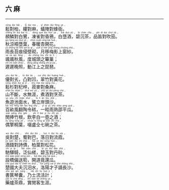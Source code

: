 ## 六 麻
---
<div>

<p>
<ruby><rb> 鬆對柏，縷對麻，蟻陣對蜂衙。 </rb> <rt>sōng  duì  bǎi ， lǚ  duì  má ， yǐ  zhèn  duì  fēng  yá 。</rt></ruby><BR>
<ruby><rb> 頳鱗對白鷺，凍雀對昏鴉，白墮酒，碧沉茶，品笛對吹笳。 </rb> <rt>chēng  lín  duì  bái  lù ， dòng  què  duì  hūn  yā ， bái  duò  jiǔ ， bì  chén  chá ， pǐn  dí  duì  chuī  jiā 。</rt></ruby><BR>
<ruby><rb> 秋涼梧墮葉，春暖杏開花。 </rb> <rt>qiū  liáng  wú  duò  yè ， chūn  nuǎn  xìng  kāi  huā 。</rt></ruby><BR>
<ruby><rb> 雨長苔痕侵壁砌，月移梅影上窗紗。 </rb> <rt>yǔ  zhǎng  tái  hén  qīn  bì  qì ， yuè  yí  méi  yǐng  shàng  chuāng  shā 。</rt></ruby><BR>
<ruby><rb> 颯颯秋風，度城頭之篳篥； </rb> <rt>sà  sà  qiū  fēng ， dù  chéng  tóu  zhī  bì  lì ；</rt></ruby><BR>
<ruby><rb> 遲遲晚照，動江上之琵琶。 </rb> <rt>chí  chí  wǎn  zhào ， dòng  jiāng  shàng  zhī  pí  pá 。</rt></ruby><BR></P>

<p>
<ruby><rb> 優對劣，凸對凹，翠竹對黃花。 </rb> <rt>yōu  duì  liè ， tū  duì  āo ， cuì  zhú  duì  huáng  huā 。</rt></ruby><BR>
<ruby><rb> 鬆杉對杞梓，菽麥對桑麻。 </rb> <rt>sōng  shān  duì  qǐ  zǐ ， shū  mài  duì  sāng  má 。</rt></ruby><BR>
<ruby><rb> 山不斷，水無涯，煮酒對烹茶。 </rb> <rt>shān  bù  duàn ， shuǐ  wú  yá ， zhǔ  jiǔ  duì  pēng  chá 。</rt></ruby><BR>
<ruby><rb> 魚遊池面水，鷺立岸頭沙。 </rb> <rt>yú  yóu  chí  miàn  shuǐ ， lù  lì  àn  tóu  shā 。</rt></ruby><BR>
<ruby><rb> 百畝風翻陶令秫，一畦雨熟邵平瓜。 </rb> <rt>bǎi  mǔ  fēng  fān  táo  lìng  shú ， yī  qí  yǔ  shú  shào  píng  guā 。</rt></ruby><BR>
<ruby><rb> 閒捧竹根，飲李白一壺之酒； </rb> <rt>xián  pěng  zhú  gēn ， yǐn  lǐ  bái  yī  hú  zhī  jiǔ ；</rt></ruby><BR>
<ruby><rb> 偶擎桐葉，啜盧仝七碗之茶。 </rb> <rt>ǒu  qíng  tóng  yè ， chuài  lú  tóng  qī  wǎn  zhī  chá 。</rt></ruby><BR></P>

<p>
<ruby><rb> 吳對楚，蜀對巴，落日對流霞。 </rb> <rt>wú  duì  chǔ ， shǔ  duì  bā ， luò  rì  duì  liú  xiá 。</rt></ruby><BR>
<ruby><rb> 酒錢對詩債，柏葉對松花。 </rb> <rt>jiǔ  qián  duì  shī  zhài ， bǎi  yè  duì  sōng  huā 。</rt></ruby><BR>
<ruby><rb> 馳驛騎，泛仙槎，碧玉對丹砂。 </rb> <rt>chí  yì  qí ， fàn  xiān  chá ， bì  yù  duì  dān  shā 。</rt></ruby><BR>
<ruby><rb> 設橋偏送筍，開道竟還瓜。 </rb> <rt>shè  qiáo  piān  sòng  sǔn ， kāi  dào  jìng  hái  guā 。</rt></ruby><BR>
<ruby><rb> 楚國大夫沉汨水，洛陽才子謫長沙。 </rb> <rt>chǔ  guó  dài  fū  chén  mì  shuǐ ， luò  yáng  cái  zǐ  zhé  zhǎng  shā 。</rt></ruby><BR>
<ruby><rb> 書篋琴囊，乃士流活計； </rb> <rt>shū  qiè  qín  náng ， nǎi  shì  liú  huó  jì ；</rt></ruby><BR>
<ruby><rb> 藥爐茶鼎，實閒客生涯。 </rb> <rt>yào  lú  chá  dǐng ， shí  xián  kè  shēng  yá 。</rt></ruby><BR></P>

</div>
